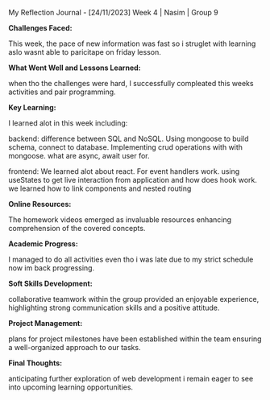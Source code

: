 My Reflection Journal - [24/11/2023]
Week 4 | Nasim | Group 9

**Challenges Faced:**

This week, the pace of new information was fast so i struglet with learning aslo wasnt able to paricitape on friday lesson.

**What Went Well and Lessons Learned:**

when tho the challenges were hard, I successfully compleated this weeks activities and pair programming.

**Key Learning:**

I learned alot in this week including:

backend:
difference between SQL and NoSQL. Using mongoose to build schema, connect to database. Implementing crud operations with with mongoose. what are async, await user for.

frontend:
We learned alot about react. For event handlers work. using useStates to get live interaction from application and how does hook work. we learned how to link components and nested routing

**Online Resources:**

The homework videos emerged as invaluable resources enhancing comprehension of the covered concepts.

**Academic Progress:**

I managed to do all activities even tho i was late due to my strict schedule now im back progressing.

**Soft Skills Development:**

collaborative teamwork within the group provided an enjoyable experience, highlighting strong communication skills and a positive attitude.

**Project Management:**

plans for project milestones have been established within the team ensuring a well-organized approach to our tasks.

**Final Thoughts:**

anticipating further exploration of web development i remain eager to see into upcoming learning opportunities.

